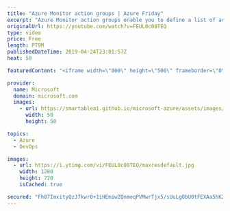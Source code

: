 ```yaml
---
title: "Azure Monitor action groups | Azure Friday"
excerpt: "Azure Monitor action groups enable you to define a list of actions to execute when an alert is triggered. In this episode, we demonstrate how to configure a Service Health alert to use an action group. [00:50] Demo Start   Create and manage action groups in the Azure portal https://aka.ms/azfr/537/01"
originalUrl: https://youtube.com/watch?v=FEUL0c08TEQ
type: video
price: Free
length: PT9M
publishedDateTime: 2019-04-24T23:01:57Z
heat: 50

featuredContent: "<iframe width=\"800\" height=\"500\" frameborder=\"0\" src=\"https://www.youtube.com/embed/FEUL0c08TEQ\" allow=\"accelerometer; autoplay; encrypted-media; gyroscope; picture-in-picture\" allowfullscreen></iframe>"

provider:
  name: Microsoft
  domain: microsoft.com
  images:
    - url: https://smartableai.github.io/microsoft-azure/assets/images/organizations/microsoft.com-50x50.jpg
      width: 50
      height: 50

topics:
  - Azure
  - DevOps

images:
  - url: https://i.ytimg.com/vi/FEUL0c08TEQ/maxresdefault.jpg
    width: 1280
    height: 720
    isCached: true

secured: "Fh87ImxityQzJ7kwr0+1iHEmiwZQnmeqPVMwrTjx5/sUuLgObU0tFEXAa5hK26rENOCI2EHov2WTbkcZHYqwKi1d0gcFiDyzoFilq6oy5QnspLJ9K81viqE6EqIjD7mc19OFUTMupQuVxRT3ja3em5Ig2ru/GPhtKfJEosRwgXo7CfBvsDsQMrGudFfFe8FdHAmgit9jpLnXctur9W4SmVyBu22SxHEHPmPx1l7S/fn6YHRbCDxE1V0fpAZSYspb/LdnHu5CJBpI+uJm5u6cE2jtoELxPHZ2sKQcQVNNf/MgBD+RFjWASQ2ogt4qro9yMQdTZQ7WkqU4x5H1C7Jzj3LYX+p9/0TyqWsg8iFOQ52JaCjle2HTX0D/iqReqUVGbNI5hbZX2A+IrypIV/49yyEH/q8Xvc3/0lnLs/zYm0A=;IhR1mwUkgRfZ7uXVGR0svw=="
---
```


